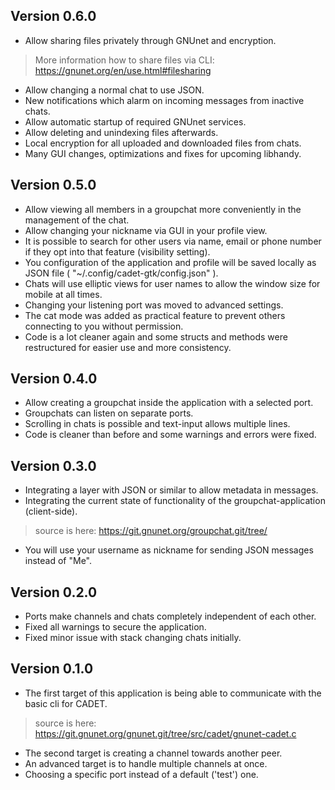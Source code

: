 ## Version 0.6.0
* Allow sharing files privately through GNUnet and encryption.
>  More information how to share files via CLI: https://gnunet.org/en/use.html#filesharing
* Allow changing a normal chat to use JSON.
* New notifications which alarm on incoming messages from inactive chats.
* Allow automatic startup of required GNUnet services.
* Allow deleting and unindexing files afterwards.
* Local encryption for all uploaded and downloaded files from chats.
* Many GUI changes, optimizations and fixes for upcoming libhandy.

## Version 0.5.0
* Allow viewing all members in a groupchat more conveniently in the management of the chat.
* Allow changing your nickname via GUI in your profile view.
* It is possible to search for other users via name, email or phone number if they opt into that feature (visibility setting).
* You configuration of the application and profile will be saved locally as JSON file ( "~/.config/cadet-gtk/config.json" ).
* Chats will use elliptic views for user names to allow the window size for mobile at all times.
* Changing your listening port was moved to advanced settings.
* The cat mode was added as practical feature to prevent others connecting to you without permission.
* Code is a lot cleaner again and some structs and methods were restructured for easier use and more consistency.

## Version 0.4.0
* Allow creating a groupchat inside the application with a selected port.
* Groupchats can listen on separate ports.
* Scrolling in chats is possible and text-input allows multiple lines.
* Code is cleaner than before and some warnings and errors were fixed.

## Version 0.3.0
* Integrating a layer with JSON or similar to allow metadata in messages.
* Integrating the current state of functionality of the groupchat-application (client-side).
>  source is here: https://git.gnunet.org/groupchat.git/tree/
* You will use your username as nickname for sending JSON messages instead of "Me".

## Version 0.2.0
* Ports make channels and chats completely independent of each other.
* Fixed all warnings to secure the application.
* Fixed minor issue with stack changing chats initially.

## Version 0.1.0
* The first target of this application is being able to communicate with the basic cli for CADET.
>  source is here: https://git.gnunet.org/gnunet.git/tree/src/cadet/gnunet-cadet.c
* The second target is creating a channel towards another peer.
* An advanced target is to handle multiple channels at once.
* Choosing a specific port instead of a default ('test') one.